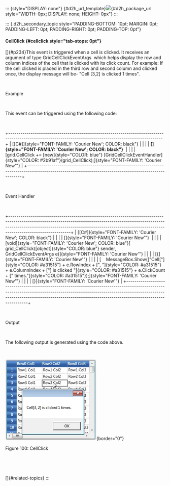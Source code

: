 ::: {style="DISPLAY: none"}
[](ms-xhelp:///?Id=d2h_url_template){#d2h_url_template}![](!package_url!){#d2h_package_url style="WIDTH: 0px; DISPLAY: none; HEIGHT: 0px"}
:::

::: {.d2h_secondary_topic style="PADDING-BOTTOM: 10pt; MARGIN: 0pt; PADDING-LEFT: 0pt; PADDING-RIGHT: 0pt; PADDING-TOP: 0pt"}
#### CellClick {#cellclick style="tab-stops: 0pt"}

[]{#p234}This event is triggered when a cell is clicked. It receives an argument of type GridCellClickEventArgs  which helps display the row and column indices of the cell that is clicked with its click count. For example: If the cell clicked is placed in the third row and second column and clicked once, the display message will be- "Cell \[3,2\] is clicked 1 times".

 

Example

 

This event can be triggered using the following code:

 

+---------------------------------------------------------------------------------------------------------------------------------------------------------+
| [\[C#\]]{style="FONT-FAMILY: 'Courier New'; COLOR: black"}                                                                                              |
|                                                                                                                                                         |
| **[]{style="FONT-FAMILY: 'Courier New'; COLOR: black"}**                                                                                                |
|                                                                                                                                                         |
| [grid.CellClick += [new]{style="COLOR: blue"} [GridCellClickEventHandler]{style="COLOR: #2b91af"}(grid_CellClick);]{style="FONT-FAMILY: 'Courier New'"} |
+---------------------------------------------------------------------------------------------------------------------------------------------------------+

 

Event Handler

 

+------------------------------------------------------------------------------------------------------------------------------------------------------------------------------------------------------------------------------------------------------------------------+
| [\[C#\]]{style="FONT-FAMILY: 'Courier New'; COLOR: black"}                                                                                                                                                                                                             |
|                                                                                                                                                                                                                                                                        |
| []{style="FONT-FAMILY: 'Courier New'"}                                                                                                                                                                                                                                 |
|                                                                                                                                                                                                                                                                        |
| [void]{style="FONT-FAMILY: 'Courier New'; COLOR: blue"}[ grid_CellClick([object]{style="COLOR: blue"} sender, GridCellClickEventArgs e)]{style="FONT-FAMILY: 'Courier New'"}                                                                                           |
|                                                                                                                                                                                                                                                                        |
| [{]{style="FONT-FAMILY: 'Courier New'"}                                                                                                                                                                                                                                |
|                                                                                                                                                                                                                                                                        |
| [    MessageBox.Show([\"Cell\[\"]{style="COLOR: #a31515"} + e.RowIndex + [\", \"]{style="COLOR: #a31515"} + e.ColumnIndex + [\"\] is clicked \"]{style="COLOR: #a31515"} + e.ClickCount + [\" times.\"]{style="COLOR: #a31515"});]{style="FONT-FAMILY: 'Courier New'"} |
|                                                                                                                                                                                                                                                                        |
| [}]{style="FONT-FAMILY: 'Courier New'"}                                                                                                                                                                                                                                |
+------------------------------------------------------------------------------------------------------------------------------------------------------------------------------------------------------------------------------------------------------------------------+

 

Output

 

The following output is generated using the code above.

 

![](ImagesExt/image28_178.jpg){border="0"}

Figure 100: CellClick

 

 

[]{#related-topics}
:::
